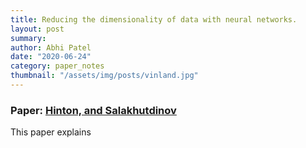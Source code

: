 ```yaml
---
title: Reducing the dimensionality of data with neural networks.
layout: post
summary:
author: Abhi Patel
date: "2020-06-24"
category: paper_notes
thumbnail: "/assets/img/posts/vinland.jpg"
---
```


### Paper: [Hinton, and Salakhutdinov](http://www.cs.toronto.edu/~hinton/science.pdf)

This paper explains 
